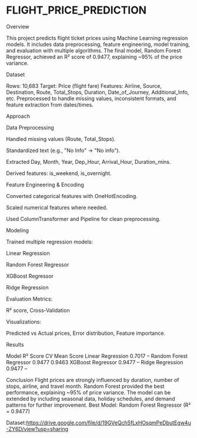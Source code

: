 # FLIGHT_PRICE_PREDICTION

  Overview

This project predicts flight ticket prices using Machine Learning regression models.
It includes data preprocessing, feature engineering, model training, and evaluation with multiple algorithms.
The final model, Random Forest Regressor, achieved an R² score of 0.9477, explaining ~95% of the price variance.

  Dataset

Rows: 10,683
Target: Price (flight fare)
Features: Airline, Source, Destination, Route, Total_Stops, Duration, Date_of_Journey, Additional_Info, etc.
Preprocessed to handle missing values, inconsistent formats, and feature extraction from dates/times.

  Approach

Data Preprocessing

Handled missing values (Route, Total_Stops).

Standardized text (e.g., "No Info" → "No info").

Extracted Day, Month, Year, Dep_Hour, Arrival_Hour, Duration_mins.

Derived features: is_weekend, is_overnight.

Feature Engineering & Encoding

Converted categorical features with OneHotEncoding.

Scaled numerical features where needed.

Used ColumnTransformer and Pipeline for clean preprocessing.


  Modeling

Trained multiple regression models:

Linear Regression

Random Forest Regressor

XGBoost Regressor

Ridge Regression

  Evaluation Metrics:

R² score, Cross-Validation

 Visualizations:

Predicted vs Actual prices, Error distribution, Feature importance.

  Results
 
Model	R² Score	CV Mean Score
Linear Regression	0.7017	–
Random Forest Regressor	0.9477	0.9463
XGBoost Regressor	0.9477	–
Ridge Regression	0.9477	–

Conclusion
Flight prices are strongly influenced by duration, number of stops, airline, and travel month.
Random Forest provided the best performance, explaining ~95% of price variance.
The model can be extended by including seasonal data, holiday schedules, and demand patterns for further improvement.
Best Model: Random Forest Regressor (R² = 0.9477)

Dataset:https://drive.google.com/file/d/19GVeQch5fLxHOsqmPeDbutEgw4u-ZY6D/view?usp=sharing
